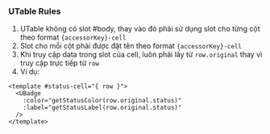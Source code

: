 ### UTable Rules
1. UTable không có slot #body, thay vào đó phải sử dụng slot cho từng cột theo format `{accessorKey}-cell`
2. Slot cho mỗi cột phải được đặt tên theo format `{accessorKey}-cell`
3. Khi truy cập data trong slot của cell, luôn phải lấy từ `row.original` thay vì truy cập trực tiếp từ `row`
4. Ví dụ:
```vue
<template #status-cell="{ row }">
  <UBadge
    :color="getStatusColor(row.original.status)"
    :label="getStatusLabel(row.original.status)"
  />
</template>
``` 